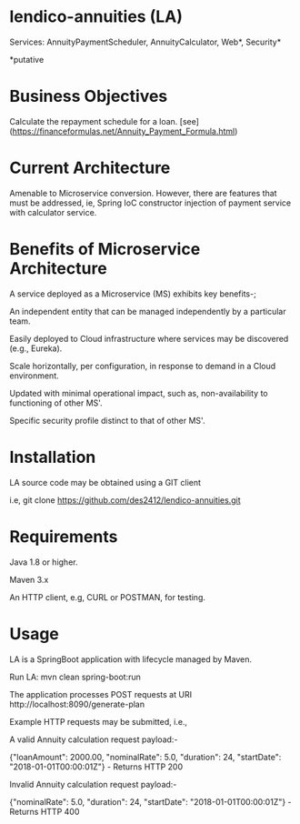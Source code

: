 # lendico-annuities (LA)

Services: AnnuityPaymentScheduler, AnnuityCalculator, Web\*, Security\*

*putative

# Business Objectives

Calculate the repayment schedule for a loan.
[see] (https://financeformulas.net/Annuity_Payment_Formula.html)

# Current Architecture

Amenable to Microservice conversion. However, there are features that must be addressed, 
ie, Spring IoC constructor injection of payment service with calculator service.

# Benefits of Microservice Architecture 

A service deployed as a Microservice (MS) exhibits key benefits-;

An independent entity that can be managed independently by a particular team.

Easily deployed to Cloud infrastructure where services may be discovered (e.g., Eureka).

Scale horizontally, per configuration, in response to demand in a Cloud environment.

Updated with minimal operational impact, such as, non-availability to functioning of other MS'.

Specific security profile distinct to that of other MS'.

# Installation

LA source code may be obtained using a GIT client

i.e, git clone https://github.com/des2412/lendico-annuities.git

# Requirements

Java 1.8 or higher.

Maven 3.x

An HTTP client, e.g, CURL or POSTMAN, for testing.

# Usage

LA is a SpringBoot application with lifecycle managed by Maven.

Run LA: mvn clean spring-boot:run

The application processes POST requests at URI http://localhost:8090/generate-plan

Example HTTP requests may be submitted, i.e.,

A valid Annuity calculation request payload:-

{\"loanAmount\": 2000.00, \"nominalRate\": 5.0, \"duration\": 24, \"startDate\": \"2018-01-01T00:00:01Z\"} - Returns HTTP 200

Invalid Annuity calculation request payload:-

{\"nominalRate\": 5.0, \"duration\": 24, \"startDate\": \"2018-01-01T00:00:01Z\"} - Returns HTTP 400







